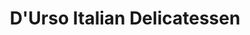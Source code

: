---
address: 236 Townsend
title: D'Urso Italian Delicatessen
install_date: September 2012

layout: location
image: "durso_italian.jpg"

latitude: 37.77817
longitude: -122.39385

tags:
- Seating
- Plants
- Tables
- Benches

---